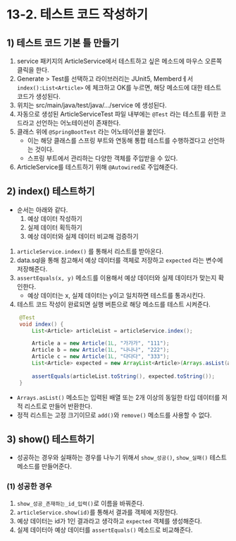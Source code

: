 # 13-2. 테스트 코드 작성하기
## 1) 테스트 코드 기본 틀 만들기
1. service 패키지의 ArticleService에서 테스트하고 싶은 메소드에 마우스 오른쪽 클릭을 한다.
2. Generate > Test를 선택하고 라이브러리는 JUnit5, Memberdㅔ서 `index():List<Article>` 에 체크하고 OK를 누르면, 해당 메소드에 대한 테스트 코드가 생성된다.
3. 위치는 src/main/java/test/java/.../service 에 생성된다.
4. 자동으로 생성된 ArticleServiceTest 파일 내부에는 `@Test` 라는 테스트를 위한 코드라고 선언하는 어노테이션이 존재한다.
5. 클래스 위에 `@SpringBootTest` 라는 어노테이션을 붙인다.
	- 이는 해당 클래스를 스프링 부트와 연동해 통합 테스트를 수행하겠다고 선언하는 것이다.
	- 스프링 부트에서 관리하는 다양한 객체를 주입받을 수 있다.
6. ArticleService를 테스트하기 위해 `@Autowired`로 주입해준다.

## 2) index() 테스트하기
- 순서는 아래와 같다.
	1. 예상 데이터 작성하기
	2. 실제 데이터 획득하기
	3. 예상 데이터와 실제 데이터 비교해 검증하기

1. `articleService.index()` 를 통해서 리스트를 받아온다.
2. data.sql을 통해 참고해서 예상 데이터를 객체로 저장하고 `expected` 라는 변수에 저장해준다.
3. `assertEquals(x, y)` 메소드를 이용해서 예상 데이터와 실제 데이터가 맞는지 확인한다.
	- 예상 데이터는 x, 실제 데이터는 y이고 일치하면 테스트를 통과시킨다.
4. 테스트 코드 작성이 완료되면 실행 버튼으로 해당 메소드를 테스트 시켜준다.

```java
    @Test
    void index() {
        List<Article> articleList = articleService.index();

        Article a = new Article(1L, "가가가", "111");
        Article b = new Article(1L, "나나나", "222");
        Article c = new Article(1L, "다다다", "333");
        List<Article> expected = new ArrayList<Article>(Arrays.asList(a, b, c));
        
        assertEquals(articleList.toString(), expected.toString());
    }
```
- `Arrays.asList()` 메소드는 입력된 배열 또는 2개 이상의 동일한 타입 데이터를 저적 리스트로 만들어 반환한다.
- 정적 리스트는 고정 크기이므로 `add()`와 `remove()` 메소드를 사용할 수 없다.

## 3) show() 테스트하기
- 성공하는 경우와 실패하는 경우를 나누기 위해서 `show_성공()`, `show_실패()` 테스트 메소드를 만들어준다.

### (1) 성공한 경우
1. `show_성공_존재하는_id_입력()`로 이름을 바꿔준다.
2. `articleService.show(id)`를 통해서 결과를 객체에 저장한다.
3. 예상 데이터는 id가 1인 결과라고 생각하고 `expected` 객체를 생성해준다.
4. 실제 데이터아 예상 데이터를 `assertEquals()` 메소드로 비교해준다.